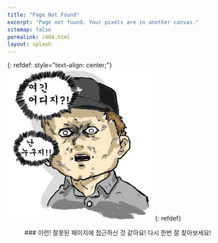```yaml
---
title: "Page Not Found"
excerpt: "Page not found. Your pixels are in another canvas."
sitemap: false
permalink: /404.html
layout: splash
---
```


{: refdef: style="text-align: center;"}
![여긴어디 난누구](/assets/images/posts/bookmark/404.png)
{: refdef}

<center>
### 이런! 잘못된 페이지에 접근하신 것 같아요!
다시 한번 잘 찾아보세요!
</center>


<script type="text/javascript">
  var GOOG_FIXURL_LANG = 'ko';
  var GOOG_FIXURL_SITE = '{{ site.url }}'
</script>
<script type="text/javascript"
  src="//linkhelp.clients.google.com/tbproxy/lh/wm/fixurl.js">
</script>
